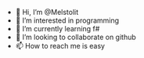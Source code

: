 - 👋 Hi, I’m @Melstolit
- 👀 I’m interested in programming
- 🌱 I’m currently learning f#
- 💞️ I’m looking to collaborate on github
- 📫 How to reach me is easy

<!---
Melstolit/Melstolit is a ✨ special ✨ repository because its `README.md` (this file) appears on your GitHub profile.
You can click the Preview link to take a look at your changes.
--->
